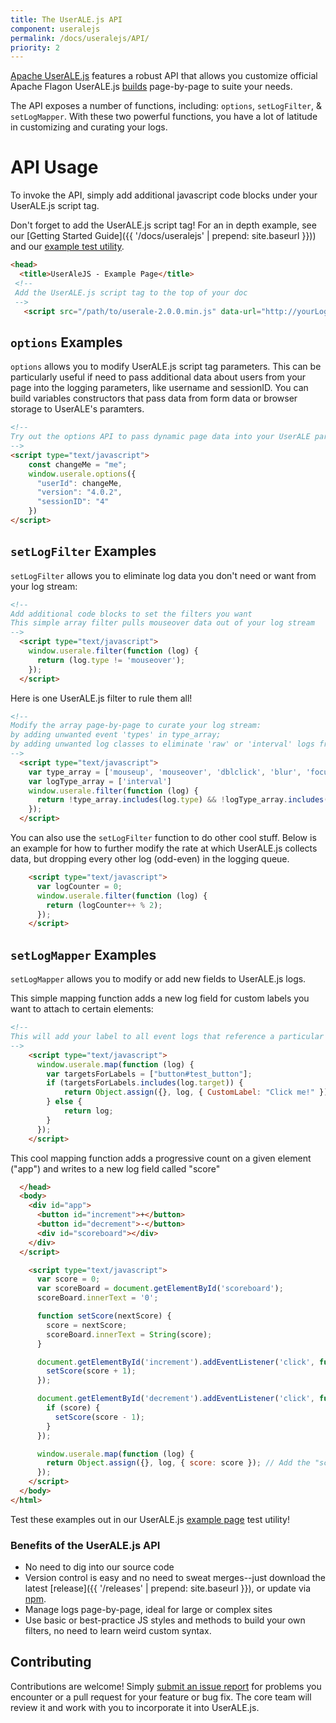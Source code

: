 ```yaml
---
title: The UserALE.js API
component: useralejs
permalink: /docs/useralejs/API/
priority: 2
---
```


[Apache UserALE.js](https://github.com/apache/incubator-flagon-useralejs) features a robust API that allows you 
customize official Apache Flagon UserALE.js [builds](https://github.com/apache/incubator-flagon-useralejs/tree/master/build) page-by-page to suite your needs.

The API exposes a number of functions, including: `options`, `setLogFilter`, & `setLogMapper`. With these two powerful functions, you have a lot of 
latitude in customizing and curating your logs.

# API Usage

To invoke the API, simply add additional javascript code blocks under your UserALE.js script tag.

Don't forget to add the UserALE.js script tag! For an in depth example, see our [Getting Started Guide]({{ '/docs/useralejs' | prepend: site.baseurl }})) and our [example test utility](https://github.com/apache/incubator-flagon-useralejs/tree/master/example).


```html
<head>
  <title>UserAleJS - Example Page</title>
 <!--
 Add the UserALE.js script tag to the top of your doc
 -->
   <script src="/path/to/userale-2.0.0.min.js" data-url="http://yourLoggingUrl"></script>
```

## `options` Examples

`options` allows you to modify UserALE.js script tag parameters. This can be particularly useful if need to pass additional data about users from your page into the logging parameters, like username and sessionID. You can build variables constructors that pass data from form data or browser storage to UserALE's paramters. 

```html
<!--
Try out the options API to pass dynamic page data into your UserALE params page by page.
-->
<script type="text/javascript">
    const changeMe = "me";
    window.userale.options({
      "userId": changeMe,
      "version": "4.0.2",
      "sessionID": "4"
    })
</script>
```

## `setLogFilter` Examples

`setLogFilter` allows you to eliminate log data you don't need or want from your log stream:


```html
<!--
Add additional code blocks to set the filters you want
This simple array filter pulls mouseover data out of your log stream
-->
  <script type="text/javascript">
    window.userale.filter(function (log) {
      return (log.type != 'mouseover');
    });
  </script>
```


Here is one UserALE.js filter to rule them all!


```html
<!-- 
Modify the array page-by-page to curate your log stream:
by adding unwanted event 'types' in type_array;
by adding unwanted log classes to eliminate 'raw' or 'interval' logs from your stream.
-->
  <script type="text/javascript">
    var type_array = ['mouseup', 'mouseover', 'dblclick', 'blur', 'focus']
    var logType_array = ['interval']
    window.userale.filter(function (log) {
      return !type_array.includes(log.type) && !logType_array.includes(log.logType);
    });
  </script>
```


You can also use the `setLogFilter` function to do other cool stuff. Below is an example for how to further modify the 
rate at which UserALE.js collects data, but dropping every other log (odd-even) in the logging queue. 


```html
    <script type="text/javascript">
      var logCounter = 0;
      window.userale.filter(function (log) {
        return (logCounter++ % 2);
      });
    </script>
```


## `setLogMapper` Examples

`setLogMapper` allows you to modify or add new fields to UserALE.js logs.

This simple mapping function adds a new log field for custom labels you want to attach to certain elements: 


```html
<!--
This will add your label to all event logs that reference a particular DOM target.
-->
    <script type="text/javascript">
      window.userale.map(function (log) {
        var targetsForLabels = ["button#test_button"];
        if (targetsForLabels.includes(log.target)) {
            return Object.assign({}, log, { CustomLabel: "Click me!" });
        } else {
            return log;  
        } 
      });
    </script>
```


This cool mapping function adds a progressive count on a given element ("app") and writes to a new log field 
called "score"


```html
  </head>
  <body>
    <div id="app">
      <button id="increment">+</button>
      <button id="decrement">-</button>
      <div id="scoreboard"></div>
    </div>
  </script> 

    <script type="text/javascript">
      var score = 0;
      var scoreBoard = document.getElementById('scoreboard');
      scoreBoard.innerText = '0';

      function setScore(nextScore) {
        score = nextScore;
        scoreBoard.innerText = String(score);
      }

      document.getElementById('increment').addEventListener('click', function () {
        setScore(score + 1);
      });

      document.getElementById('decrement').addEventListener('click', function () {
        if (score) {
          setScore(score - 1);
        }
      });

      window.userale.map(function (log) {
        return Object.assign({}, log, { score: score }); // Add the "score" property to the log
      });
    </script>
  </body>
</html>

```


Test these examples out in our UserALE.js [example page](https://github.com/apache/incubator-flagon-useralejs/blob/master/example/index.html) test utility!

### Benefits of the UserALE.js API
 * No need to dig into our source code
 * Version control is easy and no need to sweat merges--just download the latest [release]({{ '/releases' | prepend: site.baseurl }}), 
    or update via [npm](https://www.npmjs.com/package/flagon-userale).
 * Manage logs page-by-page, ideal for large or complex sites
 * Use basic or best-practice JS styles and methods to build your own filters, no need to learn weird custom syntax.

## Contributing

Contributions are welcome!  Simply [submit an issue report](https://issues.apache.org/jira/browse/FLAGON) for problems 
you encounter or a pull request for your feature or bug fix.  The core team will review it and work with you to 
incorporate it into UserALE.js.